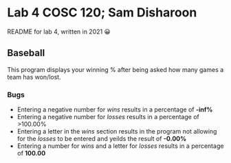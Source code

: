 # Lab 4 COSC 120; Sam Disharoon

README for lab 4, written in 2021 :grinning:

## Baseball

This program displays your winning % after being asked how many games a team has won/lost. 

### Bugs

- Entering a negative number for _wins_ results in a percentage of __-inf%__
- Entering a negative number for _losses_ results in a percentage of >100.00%
- Entering a letter in the _wins_ section results in the program not allowing for the _losses_ to be entered and yeilds the result of __-0.00%__
- Entering a number for _wins_ and a letter for _losses_ results in a percentage of __100.00__

